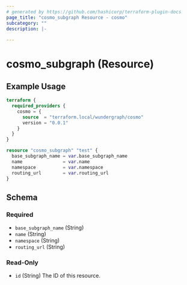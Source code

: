 ```yaml
---
# generated by https://github.com/hashicorp/terraform-plugin-docs
page_title: "cosmo_subgraph Resource - cosmo"
subcategory: ""
description: |-
  
---
```


# cosmo_subgraph (Resource)



## Example Usage

```terraform
terraform {
  required_providers {
    cosmo = {
      source  = "terraform.local/wundergraph/cosmo"
      version = "0.0.1"
    }
  }
}

resource "cosmo_subgraph" "test" {
  base_subgraph_name = var.base_subgraph_name
  name               = var.name
  namespace          = var.namespace
  routing_url        = var.routing_url
}
```

<!-- schema generated by tfplugindocs -->
## Schema

### Required

- `base_subgraph_name` (String)
- `name` (String)
- `namespace` (String)
- `routing_url` (String)

### Read-Only

- `id` (String) The ID of this resource.
